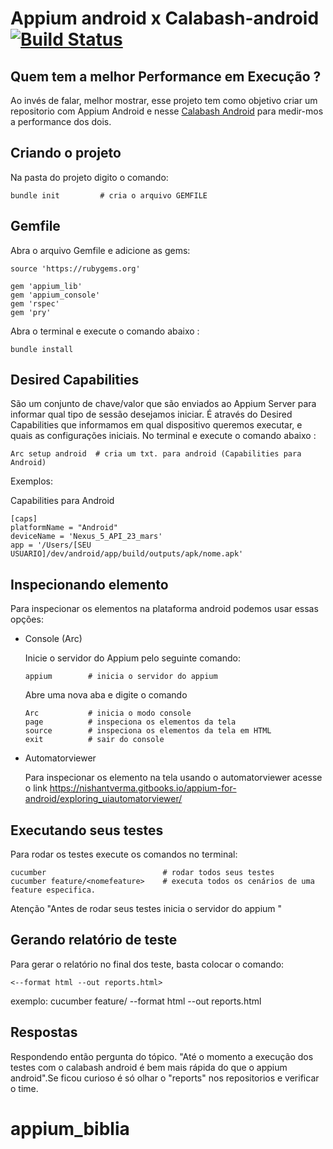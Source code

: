 # Appium android x  Calabash-android                                [![Build Status](https://travis-ci.org/danilopolicarpos/Appium-android.svg?branch=master)](https://travis-ci.org/danilopolicarpos/Appium-android)

## Quem tem a melhor Performance em Execução ?

Ao invés de falar, melhor mostrar, esse projeto tem como objetivo 
criar um repositorio com Appium Android e nesse <a href="https://github.com/danilopolicarpos/calabash-android">Calabash Android</a>
para medir-mos a performance dos dois.

## Criando o projeto

Na pasta do projeto digito o comando:

```
bundle init         # cria o arquivo GEMFILE
```
## Gemfile

Abra o arquivo Gemfile e adicione as gems:
```
source 'https://rubygems.org'

gem 'appium_lib'
gem 'appium_console'
gem 'rspec'
gem 'pry'
```

Abra o terminal e execute o comando abaixo :
```
bundle install      
```

## Desired Capabilities

São um conjunto de chave/valor que são enviados ao Appium Server para informar qual tipo de sessão desejamos iniciar.
É através do Desired Capabilities que informamos em qual dispositivo queremos executar, e quais as configurações iniciais.
No terminal e execute o comando abaixo :
```
Arc setup android  # cria um txt. para android (Capabilities para Android)
```
Exemplos:

Capabilities para Android
```
[caps]
platformName = "Android"
deviceName = 'Nexus_5_API_23_mars'
app = '/Users/[SEU USUARIO]/dev/android/app/build/outputs/apk/nome.apk'

```

## Inspecionando elemento

  Para inspecionar os elementos na plataforma android podemos usar essas opções:
  
  - Console (Arc)

      Inicie o servidor do Appium pelo seguinte comando:
      ```
      appium        # inicia o servidor do appium
      ```
      Abre uma nova aba e digite o comando
      ```
      Arc           # inicia o modo console
      page          # inspeciona os elementos da tela
      source        # inspeciona os elementos da tela em HTML
      exit          # sair do console
      ```


  -  Automatorviewer

      Para inspecionar os elemento na tela usando o automatorviewer acesse o link https://nishantverma.gitbooks.io/appium-for-android/exploring_uiautomatorviewer/


## Executando seus testes

  Para rodar os testes execute os comandos no terminal:
  ```
  cucumber                          # rodar todos seus testes
  cucumber feature/<nomefeature>    # executa todos os cenários de uma feature especifica.
  ```
  Atenção "Antes de rodar seus testes inicia o servidor do appium "

## Gerando relatório de teste

  Para gerar o relatório no final dos teste, basta colocar o comando:
  ```
  <--format html --out reports.html>
  ```
  exemplo: cucumber feature/<nomefeature> --format html --out reports.html

## Respostas

Respondendo então pergunta do tópico. "Até o momento a execução dos testes
com o calabash android é bem mais rápida do que o appium android".Se ficou 
curioso é só olhar o "reports" nos repositorios e verificar o time.

# appium_biblia
